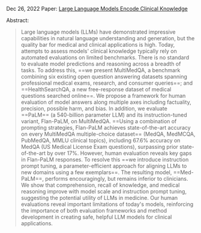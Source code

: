 Dec 26, 2022
Paper: [Large Language Models Encode Clinical Knowledge](https://arxiv.org/abs/2212.13138)

Abstract: 
> Large language models (LLMs) have demonstrated impressive capabilities in natural language understanding and generation, but the quality bar for medical and clinical applications is high. Today, attempts to assess models' clinical knowledge typically rely on automated evaluations on limited benchmarks. There is no standard to evaluate model predictions and reasoning across a breadth of tasks. To address this, ==we present MultiMedQA, a benchmark combining six existing open question answering datasets spanning professional medical exams, research, and consumer queries==; and ==HealthSearchQA, a new free-response dataset of medical questions searched online==. We propose a framework for human evaluation of model answers along multiple axes including factuality, precision, possible harm, and bias. In addition, we evaluate ==PaLM== (a 540-billion parameter LLM) and its instruction-tuned variant, Flan-PaLM, on MultiMedQA. ==Using a combination of prompting strategies, Flan-PaLM achieves state-of-the-art accuracy on every MultiMedQA multiple-choice dataset== (MedQA, MedMCQA, PubMedQA, MMLU clinical topics), including 67.6% accuracy on MedQA (US Medical License Exam questions), surpassing prior state-of-the-art by over 17%. However, human evaluation reveals key gaps in Flan-PaLM responses. To resolve this ==we introduce instruction prompt tuning, a parameter-efficient approach for aligning LLMs to new domains using a few exemplars==. The resulting model, ==Med-PaLM==, performs encouragingly, but remains inferior to clinicians. We show that comprehension, recall of knowledge, and medical reasoning improve with model scale and instruction prompt tuning, suggesting the potential utility of LLMs in medicine. Our human evaluations reveal important limitations of today's models, reinforcing the importance of both evaluation frameworks and method development in creating safe, helpful LLM models for clinical applications.